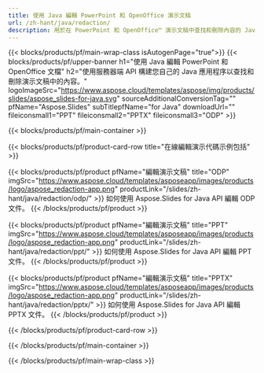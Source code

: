 ```yaml
---
title: 使用 Java 編輯 PowerPoint 和 OpenOffice 演示文稿
url: /zh-hant/java/redaction/
description: 用於在 PowerPoint 和 OpenOffice™ 演示文稿中查找和刪除內容的 Java 源代碼
---
```


{{< blocks/products/pf/main-wrap-class isAutogenPage="true">}}
{{< blocks/products/pf/upper-banner h1="使用 Java 編輯 PowerPoint 和 OpenOffice 文檔" h2="使用服務器端 API 構建您自己的 Java 應用程序以查找和刪除演示文稿中的內容。" logoImageSrc="https://www.aspose.cloud/templates/aspose/img/products/slides/aspose_slides-for-java.svg" sourceAdditionalConversionTag="" pfName="Aspose.Slides" subTitlepfName="for Java" downloadUrl="" fileiconsmall1="PPT" fileiconsmall2="PPTX" fileiconsmall3="ODP" >}}

{{< blocks/products/pf/main-container >}}

{{< blocks/products/pf/product-card-row title="在線編輯演示代碼示例包括" >}}

{{< blocks/products/pf/product pfName="編輯演示文稿" title="ODP" imgSrc="https://www.aspose.cloud/templates/asposeapp/images/products/logo/aspose_redaction-app.png" productLink="/slides/zh-hant/java/redaction/odp/" >}}
如何使用 Aspose.Slides for Java API 編輯 ODP 文件。
{{< /blocks/products/pf/product >}}

{{< blocks/products/pf/product pfName="編輯演示文稿" title="PPT" imgSrc="https://www.aspose.cloud/templates/asposeapp/images/products/logo/aspose_redaction-app.png" productLink="/slides/zh-hant/java/redaction/ppt/" >}}
如何使用 Aspose.Slides for Java API 編輯 PPT 文件。
{{< /blocks/products/pf/product >}}

{{< blocks/products/pf/product pfName="編輯演示文稿" title="PPTX" imgSrc="https://www.aspose.cloud/templates/asposeapp/images/products/logo/aspose_redaction-app.png" productLink="/slides/zh-hant/java/redaction/pptx/" >}}
如何使用 Aspose.Slides for Java API 編輯 PPTX 文件。
{{< /blocks/products/pf/product >}}



{{< /blocks/products/pf/product-card-row >}}

{{< /blocks/products/pf/main-container >}}
    
{{< /blocks/products/pf/main-wrap-class >}}